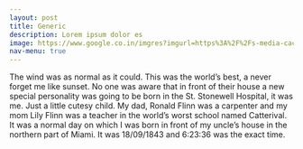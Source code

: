 ```yaml
---
layout: post
title: Generic
description: Lorem ipsum dolor es
image: https://www.google.co.in/imgres?imgurl=https%3A%2F%2Fs-media-cache-ak0.pinimg.com%2F236x%2F52%2F16%2F5f%2F52165feb6f9c4c43d902be7e142350f2.jpg&imgrefurl=https%3A%2F%2Fwww.pinterest.com%2Fpin%2F82050024440408248%2F&docid=uMI2OenjNJNSiM&tbnid=qz8vMeeqyueoQM%3A&vet=1&w=236&h=307&bih=681&biw=1280&q=deadly%20dementors&ved=0ahUKEwji2LmcsKbRAhXLpY8KHZ1BBUkQMwgfKAMwAw&iact=mrc&uact=8
nav-menu: true 
---
```


 The wind was as normal as it could. This was the world’s best, a never forget me like sunset. No one was aware that in front of their house a new special personality was going to be born in the St. Stonewell Hospital, it was me. Just a little cutesy child. My dad, Ronald Flinn was a carpenter and my mom Lily Flinn was a teacher in the world’s worst school named Catterival. It was a normal day on which I was born in front of my uncle’s house in the northern part of Miami. It was 18/09/1843 and 6:23:36 was the exact time. 
